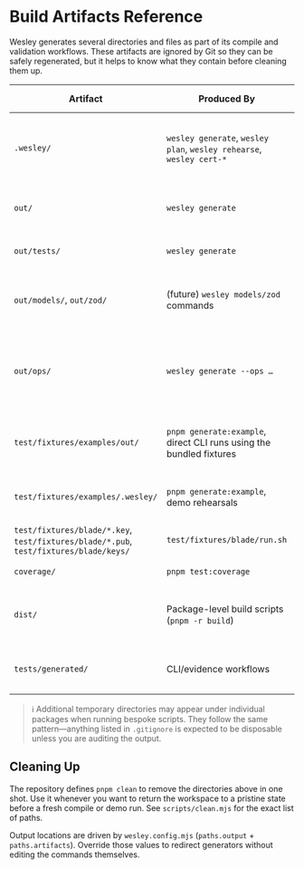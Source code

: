 # Build Artifacts Reference

Wesley generates several directories and files as part of its compile and validation workflows. These artifacts are ignored by Git so they can be safely regenerated, but it helps to know what they contain before cleaning them up.

| Artifact | Produced By | Purpose / Contents | Safe to Delete? |
| --- | --- | --- | --- |
| `.wesley/` | `wesley generate`, `wesley plan`, `wesley rehearse`, `wesley cert-*` | Evidence bundle, score reports, SHIPME certificate, HOLMES inputs. Delete when you no longer need the latest bundle. | ✅ Generated each run. |
| `out/` | `wesley generate` | Core DDL (`schema.sql`), RLS output (`rls.sql`), and default artifacts. | ✅ Generated from the current schema. |
| `out/tests/` | `wesley generate` | pgTAP suites (`tests.sql`) and future test artifacts. | ✅ Regenerated on compile. |
| `out/models/`, `out/zod/` | (future) `wesley models/zod` commands | JavaScript/TypeScript models and validation schemas. | ✅ Regenerated when commands run. |
| `out/ops/` | `wesley generate --ops …` | Experimental operation SQL (views/functions), an operation registry (`registry.json` v1.0.0), and optional EXPLAIN snapshots (`explain/*.explain.json`). | ✅ Regenerated when ops compile. |
| `test/fixtures/examples/out/` | `pnpm generate:example`, direct CLI runs using the bundled fixtures | Generated artifacts for the ecommerce demo schema (follows the same subdirectory layout). | ✅ Regenerated on next demo run. |
| `test/fixtures/examples/.wesley/` | `pnpm generate:example`, demo rehearsals | Evidence bundle for example schema; mirrors root `.wesley/`. | ✅ Regenerated with demo commands. |
| `test/fixtures/blade/*.key`, `test/fixtures/blade/*.pub`, `test/fixtures/blade/keys/` | `test/fixtures/blade/run.sh` | Temporary signing keys for the BLADE demo flow. | ✅ Regenerate as part of the demo. |
| `coverage/` | `pnpm test:coverage` | Coverage reports from Jest/Vitest suites. | ✅ Pure test output. |
| `dist/` | Package-level build scripts (`pnpm -r build`) | Transpiled bundles for any package that emits compiled JS. | ✅ Rebuilt by the corresponding package build. |
| `tests/generated/` | CLI/evidence workflows | Generated SQL/pgTAP test suites used during rehearsal. | ✅ Regenerated on next CLI run. |

> ℹ️ Additional temporary directories may appear under individual packages when running bespoke scripts. They follow the same pattern—anything listed in `.gitignore` is expected to be disposable unless you are auditing the output.

## Cleaning Up

The repository defines `pnpm clean` to remove the directories above in one shot. Use it whenever you want to return the workspace to a pristine state before a fresh compile or demo run. See `scripts/clean.mjs` for the exact list of paths.

Output locations are driven by `wesley.config.mjs` (`paths.output` + `paths.artifacts`). Override those values to redirect generators without editing the commands themselves.
